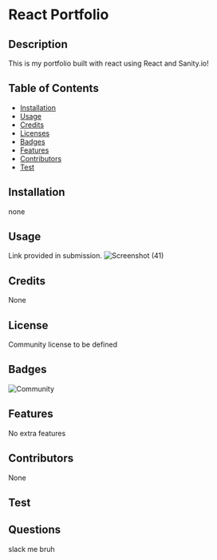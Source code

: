 # React Portfolio


## Description 

This is my portfolio built with react using React and Sanity.io!

## Table of Contents
* [Installation](#installation)
* [Usage](#usage)
* [Credits](#credits)
* [Licenses](#license)
* [Badges](#badges)
* [Features](#features)
* [Contributors](#contributors)
* [Test](#test)

## Installation

none

## Usage 

Link provided in submission.
![Screenshot (41)](https://user-images.githubusercontent.com/81343536/132159599-df29deb2-e6f8-414a-aab4-4412725135fd.png)

## Credits

None

## License

Community license to be defined

## Badges

![Community](https://img.shields.io/badge/license-Community-green)

## Features

No extra features

## Contributors

None

## Test



## Questions

slack me bruh



